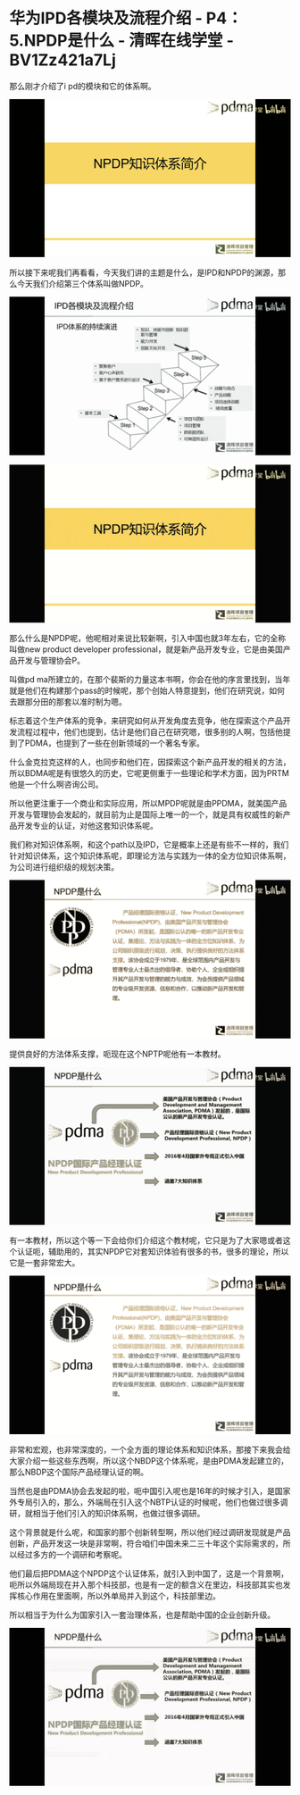 # 华为IPD各模块及流程介绍 - P4：5.NPDP是什么 - 清晖在线学堂 - BV1Zz421a7Lj

那么刚才介绍了i pd的模块和它的体系啊。

![](img/deb5b41ef476d611e99aab5b22ba8081_1.png)

所以接下来呢我们再看看，今天我们讲的主题是什么，是IPD和NPDP的渊源，那么今天我们介绍第三个体系叫做NPDP。



![](img/deb5b41ef476d611e99aab5b22ba8081_3.png)

![](img/deb5b41ef476d611e99aab5b22ba8081_4.png)

那么什么是NPDP呢，他呢相对来说比较新啊，引入中国也就3年左右，它的全称叫做new product developer professional，就是新产品开发专业，它是由美国产品开发与管理协会P。

叫做pd ma所建立的，在那个裴斯的力量这本书啊，你会在他的序言里找到，当年就是他们在构建那个pass的时候呢，那个创始人特意提到，他们在研究说，如何去跟那分田的那套以准时制为嗯。

标志着这个生产体系的竞争，来研究如何从开发角度去竞争，他在探索这个产品开发流程过程中，他们也提到，估计是他们自己在研究嗯，很多别的人啊，包括他提到了PDMA，也提到了一些在创新领域的一个著名专家。

什么金克拉克这样的人，也同步和他们在，因探索这个新产品开发的相关的方法，所以BDMA呢是有很悠久的历史，它呢更侧重于一些理论和学术方面，因为PRTM他是一个什么啊咨询公司。

所以他更注重于一个商业和实际应用，所以MPDP呢就是由PPDMA，就美国产品开发与管理协会发起的，就目前为止是国际上唯一的一个，就是具有权威性的新产品开发专业的认证，对他这套知识体系呢。

我们称对知识体系啊，和这个path以及IPD，它是概率上还是有些不一样的，我们针对知识体系，这个知识体系呢，即理论方法与实践为一体的全方位知识体系啊，为公司进行组织级的规划决策。



![](img/deb5b41ef476d611e99aab5b22ba8081_6.png)

提供良好的方法体系支撑，呃现在这个NPTP呢他有一本教材。

![](img/deb5b41ef476d611e99aab5b22ba8081_8.png)

有一本教材，所以这个等一下会给你们介绍这个教材呢，它只是为了大家嗯或者这个认证呃，辅助用的，其实NPDP它对套知识体验有很多的书，很多的理论，所以它是一套非常宏大。



![](img/deb5b41ef476d611e99aab5b22ba8081_10.png)

非常和宏观，也非常深度的，一个全方面的理论体系和知识体系，那接下来我会给大家介绍一些这些东西啊，所以这个NBDP这个体系呢，是由PDMA发起建立的，那么NBDP这个国际产品经理认证的啊。

当然也是由PDMA协会去发起的啦，呃中国引入呢也是16年的时候才引入，是国家外专局引入的，那么，外端局在引入这个NBTP认证的时候呢，他们也做过很多调研，就相当于他们引入的知识体系啊，也做过很多调研。

这个背景就是什么呢，和国家的那个创新转型啊，所以他们经过调研发现就是产品创新，产品开发这一块是非常啊，符合咱们中国未来二三十年这个实际需求的，所以经过多方的一个调研和考察呢。

他们最后把PDMA这个NPDP这个认证体系，就引入到中国了，这是一个背景啊，呃所以外端局现在并入那个科技部，也是有一定的额含义在里边，科技部其实也发挥核心作用在里面啊，所以外单局并入到这个，科技部里边。

所以相当于为什么为国家引入一套治理体系，也是帮助中国的企业创新升级。

![](img/deb5b41ef476d611e99aab5b22ba8081_12.png)